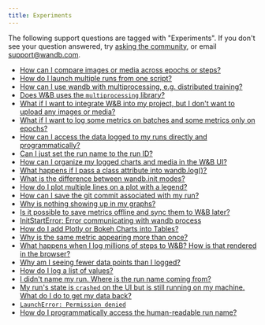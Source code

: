 ```yaml
---
title: Experiments 
---
```

The following support questions are tagged with "Experiments". If you don't see 
your question answered, try [asking the community](https://community.wandb.ai/), 
or email [support@wandb.com](mailto:support@wandb.com).

- [How can I compare images or media across epochs or steps?](how_can_compare_images_media_across_epochs_steps.md)
- [How do I launch multiple runs from one script?](how_launch_multiple_runs_one_script.md)
- [How can I use wandb with multiprocessing, e.g. distributed training?](how_can_wandb_multiprocessing_eg_distributed_training.md)
- [Does W&B uses the `multiprocessing` library?](wb_uses_multiprocessing_library.md)
- [What if I want to integrate W&B into my project, but I don't want to upload any images or media?](integrate_wb_project_but_dont_upload_any_images_media.md)
- [What if I want to log some metrics on batches and some metrics only on epochs?](log_some_metrics_batches_some_metrics_only_epochs.md)
- [How can I access the data logged to my runs directly and programmatically?](how_can_access_data_logged_runs_directly_programmatically.md)
- [Can I just set the run name to the run ID?](can_just_set_run_name_run_id.md)
- [How can I organize my logged charts and media in the W&B UI?](how_can_organize_logged_charts_media_wb_ui.md)
- [What happens if I pass a class attribute into wandb.log()?](pass_class_attribute_wandblog.md)
- [What is the difference between wandb.init modes?](difference_wandbinit_modes.md)
- [How do I plot multiple lines on a plot with a legend?](how_plot_multiple_lines_plot_legend.md)
- [How can I save the git commit associated with my run?](how_can_save_git_commit_associated_run.md)
- [Why is nothing showing up in my graphs?](why_nothing_showing_graphs.md)
- [Is it possible to save metrics offline and sync them to W&B later?](it_possible_save_metrics_offline_sync_them_wb_later.md)
- [InitStartError: Error communicating with wandb process](initstarterror_error_communicating_wandb_process.md)
- [How do I add Plotly or Bokeh Charts into Tables?](how_add_plotlybokeh_charts_tables.md)
- [Why is the same metric appearing more than once?](why_same_metric_appearing_more.md)
- [What happens when I log millions of steps to W&B? How is that rendered in the browser?](log_millions_steps_wb_how_that_rendered_browser.md)
- [Why am I seeing fewer data points than I logged?](why_am_seeing_fewer_data_points_logged.md)
- [How do I log a list of values?](how_log_list_values.md)
- [I didn't name my run. Where is the run name coming from?](didnt_name_run_where_run_name_coming.md)
- [My run's state is `crashed` on the UI but is still running on my machine. What do I do to get my data back?](runs_state_crashed_ui_but_still_running_machine_get_data.md)
- [`LaunchError: Permission denied`](launcherror_permission_denied.md)
- [How do I programmatically access the human-readable run name?](how_programmatically_access_humanreadable_run_name.md)
